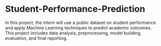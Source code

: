 # Student-Performance-Prediction
In this project, the intern will use a public dataset on student performance and apply Machine Learning techniques to predict academic outcomes. This project includes data analysis, preprocessing, model building, evaluation, and final reporting.
